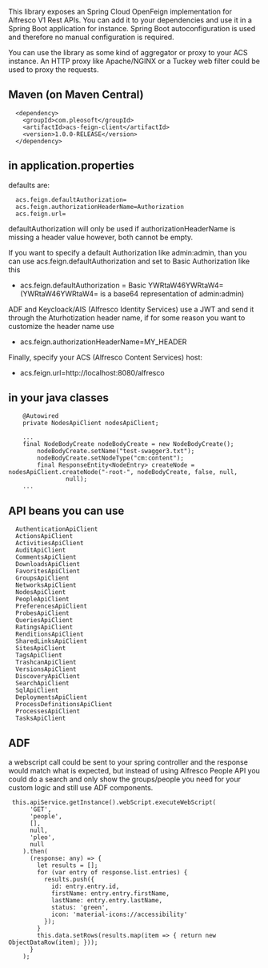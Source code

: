 This library exposes an Spring Cloud OpenFeign implementation for Alfresco V1 Rest APIs.
You can add it to your dependencies and use it in a Spring Boot application for instance.
Spring Boot autoconfiguration is used and therefore no manual configuration is required.

You can use the library as some kind of aggregator or proxy to your ACS instance. An HTTP proxy like
Apache/NGINX or a Tuckey web filter could be used to proxy the requests.

Maven (on Maven Central)
--
```
  <dependency>
    <groupId>com.pleosoft</groupId>
    <artifactId>acs-feign-client</artifactId>
    <version>1.0.0-RELEASE</version>
  </dependency>
```

in application.properties
--
defaults are:
```
  acs.feign.defaultAuthorization=
  acs.feign.authorizationHeaderName=Authorization
  acs.feign.url=
```

defaultAuthorization will only be used if authorizationHeaderName is missing a header value
however, both cannot be empty.

If you want to specify a default Authorization like admin:admin,
than you can use acs.feign.defaultAuthorization and set to Basic Authorization like this
- acs.feign.defaultAuthorization = Basic YWRtaW46YWRtaW4=
(YWRtaW46YWRtaW4= is a base64 representation of admin:admin)

ADF and Keycloack/AIS (Alfresco Identity Services) use a JWT and send it through the
Aturhotization header name, if for some reason you want to customize the header name use
- acs.feign.authorizationHeaderName=MY_HEADER

Finally, specify your ACS (Alfresco Content Services) host:
- acs.feign.url=http://localhost:8080/alfresco

in your java classes
--
```
	@Autowired
	private NodesApiClient nodesApiClient;

	...
	final NodeBodyCreate nodeBodyCreate = new NodeBodyCreate();
		nodeBodyCreate.setName("test-swagger3.txt");
		nodeBodyCreate.setNodeType("cm:content");
		final ResponseEntity<NodeEntry> createNode = nodesApiClient.createNode("-root-", nodeBodyCreate, false, null,
				null);
	...
```

API beans you can use
--
```
  AuthenticationApiClient
  ActionsApiClient
  ActivitiesApiClient
  AuditApiClient
  CommentsApiClient
  DownloadsApiClient
  FavoritesApiClient
  GroupsApiClient
  NetworksApiClient
  NodesApiClient
  PeopleApiClient
  PreferencesApiClient
  ProbesApiClient
  QueriesApiClient
  RatingsApiClient
  RenditionsApiClient
  SharedLinksApiClient
  SitesApiClient
  TagsApiClient
  TrashcanApiClient
  VersionsApiClient
  DiscoveryApiClient
  SearchApiClient
  SqlApiClient
  DeploymentsApiClient
  ProcessDefinitionsApiClient
  ProcessesApiClient
  TasksApiClient
```

ADF
--
a webscript call could be sent to your spring controller and the response would match what is expected, but instead of using Alfresco People API
you could do a search and only show the groups/people you need for your custom logic and still use ADF components.

```
 this.apiService.getInstance().webScript.executeWebScript(
      'GET',
      'people',
      [],
      null,
      'pleo',
      null
    ).then(
      (response: any) => {
        let results = [];
        for (var entry of response.list.entries) {
          results.push({
            id: entry.entry.id,
            firstName: entry.entry.firstName,
            lastName: entry.entry.lastName,
            status: 'green',
            icon: 'material-icons://accessibility'
          });
        }
        this.data.setRows(results.map(item => { return new ObjectDataRow(item); }));
      }
    );
```
